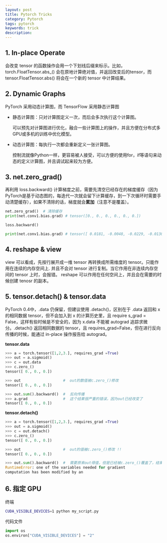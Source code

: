 ```yaml
---
layout: post
title: Pytorch Tricks
category: Pytorch
tags: pytorch
keywords: trick
description:
---
```


## 1. In-place Operate

会改变 tensor 的函数操作会用一个下划线后缀来标示。比如，torch.FloatTensor.abs_() 会在原地计算绝对值，并返回改变后的tensor，而 tensor.FloatTensor.abs() 将会在一个新的 tensor 中计算结果。

## 2. Dynamic Graphs

PyTorch 采用动态计算图，而 TensorFlow 采用静态计算图

- 静态计算图：只对计算图定义一次，而后会多次执行这个计算图。

    可以预先对计算图进行优化，融合一些计算图上的操作，并且方便在分布式多GPU或多机的训练中优化模型。

- 动态计算图：每执行一次都会重新定义一张计算图。

    控制流就像Python一样，更容易被人接受，可以方便的使用for，if等语句来动态的定义计算图，并且调试起来较为方便。

## 3. net.zero_grad()

再利用 loss.backward() 计算梯度之前，需要先清空已经存在的梯度缓存（因为PyTorch是基于动态图的，每迭代一次就会留下计算缓存，到一下次循环时需要手动清楚缓存），如果不清除的话，梯度就会**累加**（注意不是覆盖）。

```python
net.zero_grad()  # 清除缓存
print(net.conv1.bias.grad) # tensor([0., 0., 0., 0., 0., 0.])

loss.backward()

print(net.conv1.bias.grad) # tensor([ 0.0181, -0.0048, -0.0229, -0.0138, -0.0088, -0.0107])
```

## 4. reshape & view 

view 可以看成，先按行展开成一维 tensor 再转换成所需维度的 tensor。只能作用在连续的内存空间上. 并且不会对 tensor 进行复制。当它作用在非连续内存空间的 tensor 上时，会报错。
reshape 可以作用在任何空间上，并且会在需要的时候创建 tenosr 的副本。

## 5. tensor.detach() & tensor.data

PyTorch 0.4中，.data 仍保留，但建议使用 .detach()，区别在于 .data 返回和 x 的相同数据 tensor，但不会加入到 x 的计算历史里，且 require s_grad = False，这样有些时候是不安全的，因为 x.data 不能被 autograd 追踪求微分。.detach() 返回相同数据的 tensor，且 requires_grad=False，但在进行反向传播的时候，能通过 in-place 操作报告给 autograd。

**tensor.data**

```python
>>> a = torch.tensor([1,2,3.], requires_grad =True)
>>> out = a.sigmoid()
>>> c = out.data
>>> c.zero_()
tensor([ 0., 0., 0.])

>>> out                   #  out的数值被c.zero_()修改
tensor([ 0., 0., 0.])

>>> out.sum().backward()  #  反向传播
>>> a.grad                #  这个结果很严重的错误，因为out已经改变了
tensor([ 0., 0., 0.])
```

**tensor.detach()**

```python
>>> a = torch.tensor([1,2,3.], requires_grad =True)
>>> out = a.sigmoid()
>>> c = out.detach()
>>> c.zero_()
tensor([ 0., 0., 0.])

>>> out                   #  out的值被c.zero_()修改 !!
tensor([ 0., 0., 0.])

>>> out.sum().backward()  #  需要原来out得值，但是已经被c.zero_()覆盖了，结果报错
RuntimeError: one of the variables needed for gradient
computation has been modified by an
```

## 6. 指定 GPU

终端

```bash
CUDA_VISIBLE_DEVICES=1 python my_script.py
```

代码文件

```python
import os
os.environ["CUDA_VISIBLE_DEVICES"] = "2"
```